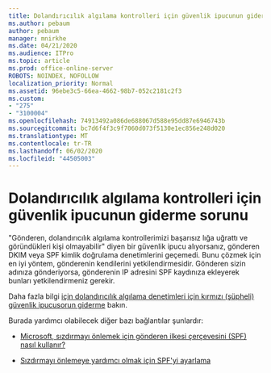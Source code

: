 ```yaml
---
title: Dolandırıcılık algılama kontrolleri için güvenlik ipucunun giderme sorunu
ms.author: pebaum
author: pebaum
manager: mnirkhe
ms.date: 04/21/2020
ms.audience: ITPro
ms.topic: article
ms.prod: office-online-server
ROBOTS: NOINDEX, NOFOLLOW
localization_priority: Normal
ms.assetid: 96ebe3c5-66ea-4662-98b7-052c2181c2f3
ms.custom:
- "275"
- "3100004"
ms.openlocfilehash: 74913492a086de688067d588e95dd87e6946743b
ms.sourcegitcommit: bc7d6f4f3c9f7060d073f5130e1ec856e248d020
ms.translationtype: MT
ms.contentlocale: tr-TR
ms.lasthandoff: 06/02/2020
ms.locfileid: "44505003"
---
```

# <a name="troubleshooting-the-safety-tip-for-fraud-detection-checks"></a>Dolandırıcılık algılama kontrolleri için güvenlik ipucunun giderme sorunu

"Gönderen, dolandırıcılık algılama kontrollerimizi başarısız lığa uğrattı ve göründükleri kişi olmayabilir" diyen bir güvenlik ipucu alıyorsanız, gönderen DKIM veya SPF kimlik doğrulama denetimlerini geçemedi. Bunu çözmek için en iyi yöntem, gönderenin kendilerini yetkilendirmesidir. Gönderen sizin adınıza gönderiyorsa, gönderenin IP adresini SPF kaydınıza ekleyerek bunları yetkilendirmeniz gerekir.
  
Daha fazla bilgi [için dolandırıcılık algılama denetimleri için kırmızı (şüpheli) güvenlik ipucusorun giderme](https://blogs.msdn.microsoft.com/tzink/2016/11/02/troubleshooting-the-red-suspicious-safety-tip-for-fraud-detection-checks/) bakın.
  
Burada yardımcı olabilecek diğer bazı bağlantılar şunlardır:
  
- [Microsoft, sızdırmayı önlemek için gönderen ilkesi çerçevesini (SPF) nasıl kullanır?](https://docs.microsoft.com/microsoft-365/security/office-365-security/how-office-365-uses-spf-to-prevent-spoofing)

- [Sızdırmayı önlemeye yardımcı olmak için SPF'yi ayarlama](https://docs.microsoft.com/microsoft-365/security/office-365-security/set-up-spf-in-office-365-to-help-prevent-spoofing)

